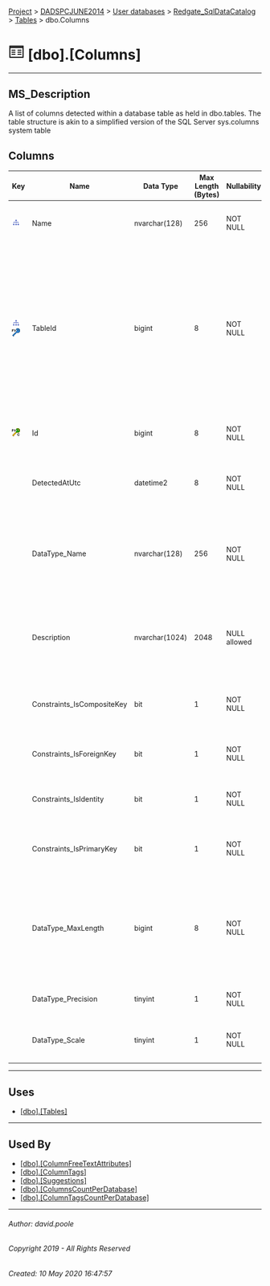 #### 

[Project](../../../../readme.md) > [DADSPCJUNE2014](../../../readme.md) > [User databases](../../readme.md) > [Redgate_SqlDataCatalog](../readme.md) > [Tables](Tables.md) > dbo.Columns

# ![Tables](../../../../Images/Table32.png) [dbo].[Columns]

---

## <a name="#description"></a>MS_Description

A list of columns detected within a database table as held in dbo.tables. The table structure is akin to a simplified version of the SQL Server sys.columns system table

## <a name="#columns"></a>Columns

| Key | Name | Data Type | Max Length (Bytes) | Nullability | Default | Description |
|---|---|---|---|---|---|---|
| [![Indexes IX_Columns_TableId_Name](../../../../Images/Index.png)](#indexes) | Name | nvarchar(128) | 256 | NOT NULL |  | _The name of the column as it appears in the table within the database_ |
| [![Indexes IX_Columns_TableId_Name](../../../../Images/Index.png)](#indexes)[![Foreign Keys FK_Columns_Tables_TableId: [dbo].[Tables].TableId](../../../../Images/fk.png)](#foreignkeys) | TableId | bigint | 8 | NOT NULL |  | _Join to Id column in the dbo.Tables table.  Tables are database objects that contain all the data in a database.In tables, data is logically organized in a row - and - column format similar to a spreadsheet.  These are grouped into schemas as listed in the dbo.Schemas table_ |
| [![Cluster Primary Key PK_Columns: Id](../../../../Images/pkcluster.png)](#indexes) | Id | bigint | 8 | NOT NULL | (CONVERT([bigint],(0))) | _The clustered primary key that uniquely identifies the dbo.Columns record._ |
|  | DetectedAtUtc | datetime2 | 8 | NOT NULL |  | _The timestamp for when a scan activity identified the information to generate the record_ |
|  | DataType_Name | nvarchar(128) | 256 | NOT NULL |  | _The data type name is the SQL data type used when designing the tables.  These can be SQL Standard types, SQL Server proprietary types or custom types._ |
|  | Description | nvarchar(1024) | 2048 | NULL allowed |  | _The column description as harvested from the MS_DESCRIPTION extended property attached to the column in the original database._ |
|  | Constraints_IsCompositeKey | bit | 1 | NOT NULL | ((0)) | _Flag to indicate whether the column within the table participates in a composite key._ |
|  | Constraints_IsForeignKey | bit | 1 | NOT NULL | ((0)) | _Flag to indicate whether or not the column within the table participates in a foreign key_ |
|  | Constraints_IsIdentity | bit | 1 | NOT NULL | ((0)) | _Flat to indicate whether or not the column is an IDENTITY property._ |
|  | Constraints_IsPrimaryKey | bit | 1 | NOT NULL | ((0)) | _Flag to indicate whether or not the column participates in a primary key constraint._ |
|  | DataType_MaxLength | bigint | 8 | NOT NULL |  | _The storage length for the column within the database.  For example the "Description" column within this table shows as 2048  even though the data type is NVARCHAR(1024)_ |
|  | DataType_Precision | tinyint | 1 | NOT NULL | ((0)) | _For numeric types this will be the number of digits used._ |
|  | DataType_Scale | tinyint | 1 | NOT NULL | ((0)) | _For numeric types this will be the number of digits to the right of the decimal point._ |


---

## <a name="#uses"></a>Uses

* [[dbo].[Tables]](Tables_0000.md)


---

## <a name="#usedby"></a>Used By

* [[dbo].[ColumnFreeTextAttributes]](ColumnFreeTextAttributes.md)
* [[dbo].[ColumnTags]](ColumnTags.md)
* [[dbo].[Suggestions]](Suggestions.md)
* [[dbo].[ColumnsCountPerDatabase]](../Views/ColumnsCountPerDatabase.md)
* [[dbo].[ColumnTagsCountPerDatabase]](../Views/ColumnTagsCountPerDatabase.md)


---

###### Author:  david.poole

###### Copyright 2019 - All Rights Reserved

###### Created: 10 May 2020 16:47:57

